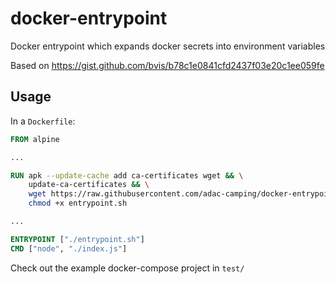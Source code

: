 # docker-entrypoint

Docker entrypoint which expands docker secrets into environment variables

Based on https://gist.github.com/bvis/b78c1e0841cfd2437f03e20c1ee059fe

## Usage

In a `Dockerfile`:

```Dockerfile
FROM alpine

...

RUN apk --update-cache add ca-certificates wget && \
    update-ca-certificates && \
    wget https://raw.githubusercontent.com/adac-camping/docker-entrypoint/master/entrypoint.sh && \
    chmod +x entrypoint.sh

...

ENTRYPOINT ["./entrypoint.sh"]
CMD ["node", "./index.js"]
```

Check out the example docker-compose project in `test/`
